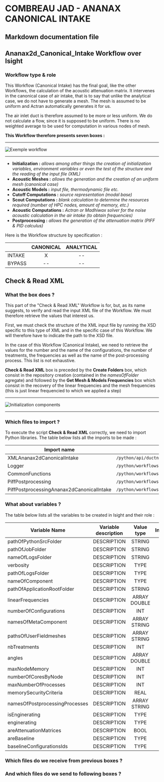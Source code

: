 # COMBREAU JAD - ANANAX CANONICAL INTAKE
## Markdown documentation file

## Ananax2d_Canonical_Intake Workflow over Isight

### Workflow type & role

This Workflow (Canonical Intake) has the final goal, like the other Workflows, the calculation of the acoustic attenuation matrix.
It intervenes in the canonical case of air intake, that is to say that unlike the analytical case, we do not have to generate a mesh. The mesh is assumed to be uniform and Actran automatically generates it for us.

The air inlet duct is therefore assumed to be more or less uniform. We do not calculate a flow, since it is supposed to be uniform. There is no weighted average to be used for computation in various nodes of mesh.

__This Workflow therefore presents seven boxes :__

----------------------------

![Exemple workflow](https://user-images.githubusercontent.com/45098441/72423329-5a64fd00-3784-11ea-81c9-93b43f4a6cd7.jpeg)

----------------------------

- __Initialization :__ *allows among other things the creation of initialization variables, environment variables or even the test of the structure and the reading of the input file (XML)*
- __Acoustic Meshes :__ *allows the generation and the creation of an uniform mesh (canonical case)*
- __Acoustic Models :__ *input file, thermodynamic file etc.*
- __Cutoff Computations :__ *source representation (modal base)*
- __Scout Computations :__ *blank calculation to determine the resources required (number of HPC nodes, amount of memory, etc.)*
- __Acoustic Computations :__ *Actran or Madhiwax solver for the noise acoustic calculation in the air intake (to obtain frequencies)*
- __Postprocessing :__ *allows the generation of the attenuation matrix (PIFF & PID calculus)*

Here is the Workflow structure by specification :

| | CANONICAL | ANALYTICAL |
|-----------|:-----------:|:-----------:|
|INTAKE | X | -- |
|BYPASS | -- | -- |

## Check & Read XML

### What the box does ?

This part of the "Check & Read XML" Workflow is for, but, as its name suggests, to verify and read the input XML file of the Workflow. We must therefore retrieve the values that interest us.

First, we must check the structure of the XML input file by running the XSD specific to this type of XML and in the specific case of this Workflow. We will therefore have to indicate the path to the XSD file.

In the case of this Workflow (Canonical Intake), we need to retrieve the values for the number and the name of the configurations, the number of treatments, the frequencies as well as the name of the post-processing process. This list is not exhaustive.

__Check & Read XML__ box is preceded by the __Create Folders__ box, which consist in the repository creation (contained in the *namesOfFolder* agregate) and followed by the __Get Mesh & Models Frequencies__ box which consist in the recovery of the linear frequencies and the mesh frequencies (this is just linear frequencied to which we applied a step)

----------------------------

![Initialization components](https://user-images.githubusercontent.com/45098441/72422704-36ed8280-3783-11ea-9d05-2fd0d949db32.jpeg)

----------------------------

### Which files to import ?

To execute the script __Check & Read XML__ correctly, we need to import Python libraries.
The table below lists all the imports to be made :

| Import name | Import location |
| ------ | ------ |
| XMLAnanax2dCanonicalIntake | `/python/api/ductnoise/fannoise/ananax/ananax2d_canonical_intake` |
| Logger | `/python/workflows/common` |
| CommonFunctions | `/python/workflows/common` |
| PiffPostprocessing | `/python/workflows/ductnoise/common/postprocessing` |
| PiffPostprocessingAnanax2dCanonicalIntake | `/python/workflows/ductnoise/fannoise/ananax/ananax2d_canonical_intake` |

### What about variables ?

The table below lists all the variables to be created in Isight and their role :

| Variable Name | Variable description | Value type | Input | Output |
| ------ | :------------: | :------: | :------: |  :------: |
| pathOfPythonSrcFolder | DESCRIPTION | STRING | X |- |
| pathOfJobFolder | DESCRIPTION | STRING | X | - |
| nameOfLogsFolder | DESCRIPTION | STRING | X | - |
| verbosity | DESCRIPTION | TYPE | X | - |
| pathOfLogsFolder | DESCRIPTION | TYPE | - | X |
| nameOfComponent | DESCRIPTION | TYPE | X | - |
| pathOfApplicationRootFolder | DESCRIPTION | STRING | X | - |
| linearFrequencies | DESCRIPTION | ARRAY DOUBLE | - | X |
| numberOfConfigurations | DESCRIPTION | INT | - | X |
| namesOfMetaComponent | DESCRIPTION | ARRAY STRING | X | - |
| pathsOfUserFieldmeshes | DESCRIPTION | ARRAY STRING | - | X |
| nbTreatments | DESCRIPTION | INT | - | X |
| angles | DESCRIPTION | ARRAY DOUBLE | - | X |
| maxNodeMemory | DESCRIPTION | INT | - | X |
| numberOfCoresByNode | DESCRIPTION | INT | - | X |
| maxNumberOfProcesses | DESCRIPTION | INT | - | X |
| memorySecurityCriteria | DESCRIPTION | REAL | - | X |
| namesOfPostprocessingProcesses | DESCRIPTION | ARRAY STRING | - | X |
| isEnginerating | DESCRIPTION | TYPE | - | X |
| enginerating | DESCRIPTION | TYPE | - | X |
| areAttenuationMatrices | DESCRIPTION | BOOL | - | X |
| areBaseline | DESCRIPTION | TYPE | - | X |
| baselineConfigurationsIds | DESCRIPTION | TYPE | - | X |

### Which files do we receive from previous boxes ? 

### And which files do we send to following boxes ?


